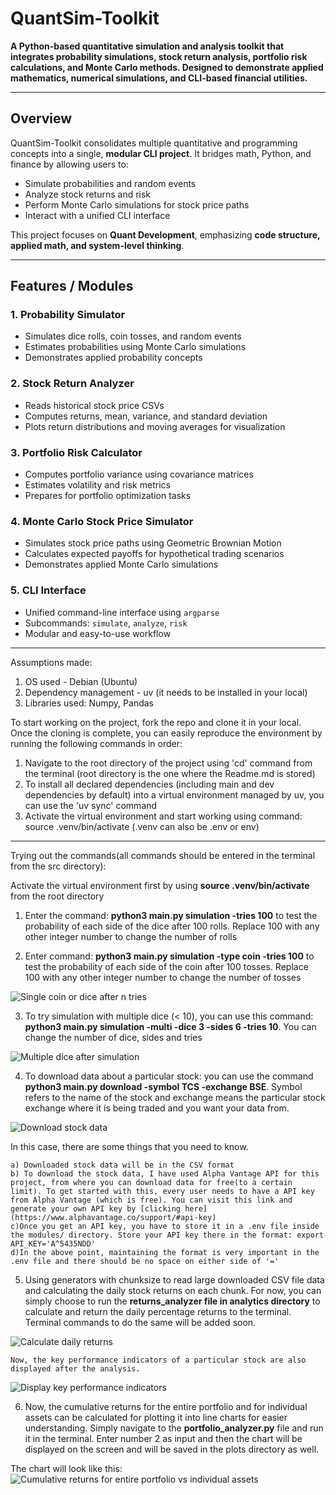 # QuantSim-Toolkit

**A Python-based quantitative simulation and analysis toolkit that integrates probability simulations, stock return analysis, portfolio risk calculations, and Monte Carlo methods. Designed to demonstrate applied mathematics, numerical simulations, and CLI-based financial utilities.**

---

## Overview

QuantSim-Toolkit consolidates multiple quantitative and programming concepts into a single, **modular CLI project**. It bridges math, Python, 
and finance by allowing users to:

- Simulate probabilities and random events
- Analyze stock returns and risk
- Perform Monte Carlo simulations for stock price paths
- Interact with a unified CLI interface

This project focuses on **Quant Development**, emphasizing **code structure, applied math, and system-level thinking**.

---

## Features / Modules

### 1. Probability Simulator
- Simulates dice rolls, coin tosses, and random events
- Estimates probabilities using Monte Carlo simulations
- Demonstrates applied probability concepts

### 2. Stock Return Analyzer
- Reads historical stock price CSVs
- Computes returns, mean, variance, and standard deviation
- Plots return distributions and moving averages for visualization

### 3. Portfolio Risk Calculator
- Computes portfolio variance using covariance matrices
- Estimates volatility and risk metrics
- Prepares for portfolio optimization tasks

### 4. Monte Carlo Stock Price Simulator
- Simulates stock price paths using Geometric Brownian Motion
- Calculates expected payoffs for hypothetical trading scenarios
- Demonstrates applied Monte Carlo simulations

### 5. CLI Interface
- Unified command-line interface using `argparse`
- Subcommands: `simulate`, `analyze`, `risk`
- Modular and easy-to-use workflow

---

Assumptions made: 
1. OS used - Debian (Ubuntu)
2. Dependency management - uv (it needs to be installed in your local)
3. Libraries used: Numpy, Pandas

To start working on the project, fork the repo and clone it in your local. Once the cloning is complete, you can easily reproduce the 
environment by running the following commands in order:

1. Navigate to the root directory of the project using 'cd' command from the terminal (root directory is the one where the Readme.md is stored)
2. To install all declared dependencies (including main and dev dependencies by default) into a virtual environment managed by uv, 
you can use the 'uv sync' command
3. Activate the virtual environment and start working using command: source .venv/bin/activate (.venv can also be .env or env)

---

Trying out the commands(all commands should be entered in the terminal from the src directory):

Activate the virtual environment first by using **source .venv/bin/activate** from the root directory

1. Enter the command: **python3 main.py simulation -tries 100** to test the probability of each side of the dice after 100 rolls. Replace 100 with any other integer number to change the number of rolls 

2. Enter command: **python3 main.py simulation -type coin -tries 100** to test the probability of each side of the coin after 100 tosses. Replace 100 with any other integer number to change the number of tosses 

![Single coin or dice after n tries](screenshots/single_coin_or_dice.png)

3. To try simulation with multiple dice (< 10), you can use this command: **python3 main.py simulation -multi -dice 3 -sides 6 -tries 10**. You can change the number of dice, sides and tries

![Multiple dice after simulation](screenshots/multi_dice_simulation.png)

4. To download data about a particular stock: you can use the command **python3 main.py download -symbol TCS -exchange BSE**. Symbol refers to the name of the stock and exchange means the particular stock exchange where it is being traded and you want your data from. 

![Download stock data](screenshots/download_stock_data.png)

In this case, there are some things that you need to know. 

    a) Downloaded stock data will be in the CSV format
    b) To download the stock data, I have used Alpha Vantage API for this project, from where you can download data for free(to a certain limit). To get started with this, every user needs to have a API key from Alpha Vantage (which is free). You can visit this link and generate your own API key by [clicking here](https://www.alphavantage.co/support/#api-key)
    c)Once you get an API key, you have to store it in a .env file inside the modules/ directory. Store your API key there in the format: export API_KEY='A^5435NDD'
    d)In the above point, maintaining the format is very important in the .env file and there should be no space on either side of '='

5. Using generators with chunksize to read large downloaded CSV file data and calculating the daily stock returns on each chunk. For now, you can simply choose to run the **returns_analyzer file in analytics directory** to calculate and return the daily percentage returns to the terminal. Terminal commands to do the same will be added soon. 

![Calculate daily returns](screenshots/calculate_daily_returns.png)

    Now, the key performance indicators of a particular stock are also displayed after the analysis. 

![Display key performance indicators](screenshots/key_performance_indicators.png)

6. Now, the cumulative returns for the entire portfolio and for individual assets can be calculated for plotting it into line charts for easier understanding.
Simply navigate to the **portfolio_analyzer.py** file and run it in the terminal. Enter number 2 as input and then the chart will be displayed on the screen and will be saved in the plots directory as well. 

The chart will look like this:
![Cumulative returns for entire portfolio vs individual assets](plots/cumulative_returns.png)


